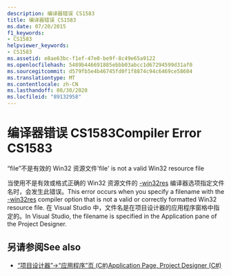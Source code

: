 ```yaml
---
description: 编译器错误 CS1583
title: 编译器错误 CS1583
ms.date: 07/20/2015
f1_keywords:
- CS1583
helpviewer_keywords:
- CS1583
ms.assetid: e8ae63bc-f1ef-47e0-be9f-8c49e65a9122
ms.openlocfilehash: 5489b446691885ebbb03abcc1d67294599d31af0
ms.sourcegitcommit: d579fb5e4b46745fd0f1f8874c94c6469ce58604
ms.translationtype: MT
ms.contentlocale: zh-CN
ms.lasthandoff: 08/30/2020
ms.locfileid: "89132958"
---
```

# <a name="compiler-error-cs1583"></a><span data-ttu-id="9e3be-103">编译器错误 CS1583</span><span class="sxs-lookup"><span data-stu-id="9e3be-103">Compiler Error CS1583</span></span>
<span data-ttu-id="9e3be-104">“file”不是有效的 Win32 资源文件</span><span class="sxs-lookup"><span data-stu-id="9e3be-104">'file' is not a valid Win32 resource file</span></span>  
  
 <span data-ttu-id="9e3be-105">当使用不是有效或格式正确的 Win32 资源文件的 [-win32res](../language-reference/compiler-options/win32res-compiler-option.md) 编译器选项指定文件名时，会发生此错误。</span><span class="sxs-lookup"><span data-stu-id="9e3be-105">This error occurs when you specify a filename with the [-win32res](../language-reference/compiler-options/win32res-compiler-option.md) compiler option that is not a valid or correctly formatted Win32 resource file.</span></span> <span data-ttu-id="9e3be-106">在 Visual Studio 中，文件名是在项目设计器的应用程序窗格中指定的。</span><span class="sxs-lookup"><span data-stu-id="9e3be-106">In Visual Studio, the filename is specified in the Application pane of the Project Designer.</span></span>  
  
## <a name="see-also"></a><span data-ttu-id="9e3be-107">另请参阅</span><span class="sxs-lookup"><span data-stu-id="9e3be-107">See also</span></span>

- [<span data-ttu-id="9e3be-108">“项目设计器”->“应用程序”页 (C#)</span><span class="sxs-lookup"><span data-stu-id="9e3be-108">Application Page, Project Designer (C#)</span></span>](/visualstudio/ide/reference/application-page-project-designer-csharp)
